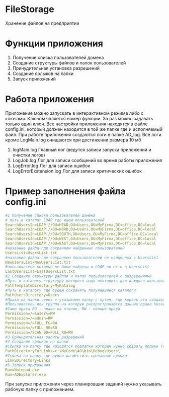 # FileStorage
Хранение файлов на предприятии
# Функции приложения
1. Получение списка пользователей домена
2. Создание структуры файлов и папок пользователей
3. Принудительная установка разрешений
4. Создание ярлыков на папки
5. Запуск приложений
# Работа приложения
Приложение можно запускать в интерактивном режиме либо с ключами. Ключом является номер функции. За раз можно задавать только один ключ. Все настройки приложения находятся в файле config.ini, который должен находится в той же папке где и исполняемый файл. При работе приложения создаются логи в папке AD_log. Все логи кроме LogMain.log очищаются при достижении размера 10 мб
1. logMain.log    Главный лог (ведутся записи запуска приложений и очистки логов)
2. LogJob.log     Лог для записи сообщений во время работы приложения
3. LogError.log   Лог для записи ошибок
4. LogErrorExstension.log   Лог для записи критических ошибок
# Пример заполнения файла config.ini
```yaml
#1 Получение списка пользователей домена
# путь в каталог LDAP где ищем пользователей
SearchUsersIn=LDAP://OU=HEAD,OU=Users,OU=MyFirma,DC=office,DC=local
SearchUsersIn=LDAP://OU=NORD,OU=Users,OU=MyFirma,DC=office,DC=local
SearchUsersIn=LDAP://OU=SOUTH,OU=Users,OU=MyFirma,DC=office,DC=local
SearchUsersIn=LDAP://OU=WEST,OU=Users,OU=MyFirma,DC=office,DC=local
SearchUsersIn=LDAP://OU=EAST,OU=Users,OU=MyFirma,DC=office,DC=local
#название файла где сохраняем найденных пользователей
UsersList=UsersList.txt
#название файла где сохраняем пользователей не найденных в UsersList
NewUsersList=NewUsersList.txt
#пользователи которые не были найдены в LDAP но есть в UsersList
LastUsersList=LastUsersList.txt
#2 Создание структуры файлов и папок пользователей с разрешениями
#Путь к каталогу структуру которого надо повторить для каждого пользователя
PathTemplateDirectory=MyKatalog
#Путь к каталогу где будем сохранять получившиеся каталоги
PathUsersDirectory=Users
#Права на папки через = указываем папку с путем, где корень это создаваемые папки
#Пользователь или группа на которую распространяются данные права %user% - это пользователь папки
#Сами права RO - права на чтение, RW - полные права
Permission=/=%user%=RW
Permission=/=admin=RW
Permission=/=FULL_FC=RW
Permission=/=FULL_RO=RO
Permission=/SCAN 00=FULL_RO=RW
#3 Принудительная запись разрешений
#4 Создание ярлыков на папки
#Ссылка на папку где находятся подпапки которым нужно создать ярлыки (обязательно указываем полный путь)
PathDirectoryForLinks=c:\MyCode\AD\bin\Debug\Users\
#Ссылка на папку где нужно разместить сделанные ярлыки 
LinkSDirectory=Links
#5 Запуск приложения
Run=Notepad.exe
Run=ADExplorer.exe
```

При запуске приложения через планировщик заданий нужно указывать рабочую папку с приложением.

